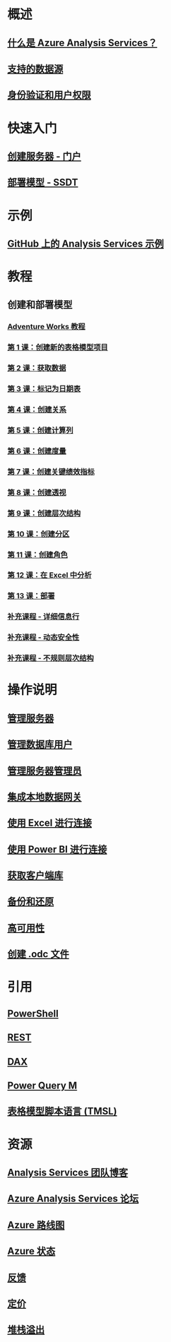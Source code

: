 # 概述
## [什么是 Azure Analysis Services？](analysis-services-overview.md)
## [支持的数据源](analysis-services-datasource.md)
## [身份验证和用户权限](analysis-services-manage-users.md)

# 快速入门
## [创建服务器 - 门户](analysis-services-create-server.md)
## [部署模型 - SSDT](analysis-services-deploy.md)

# 示例
## [GitHub 上的 Analysis Services 示例](https://github.com/Microsoft/Analysis-Services)

# 教程
## 创建和部署模型
### [Adventure Works 教程](tutorials/aas-adventure-works-tutorial.md)
### [第 1 课：创建新的表格模型项目](tutorials/aas-lesson-1-create-a-new-tabular-model-project.md)
### [第 2 课：获取数据](tutorials/aas-lesson-2-get-data.md)
### [第 3 课：标记为日期表](tutorials/aas-lesson-3-mark-as-date-table.md) 
### [第 4 课：创建关系](tutorials/aas-lesson-4-create-relationships.md) 
### [第 5 课：创建计算列](tutorials/aas-lesson-5-create-calculated-columns.md)
### [第 6 课：创建度量](tutorials/aas-lesson-6-create-measures.md)  
### [第 7 课：创建关键绩效指标](tutorials/aas-lesson-7-create-key-performance-indicators.md)  
### [第 8 课：创建透视](tutorials/aas-lesson-8-create-perspectives.md) 
### [第 9 课：创建层次结构](tutorials/aas-lesson-9-create-hierarchies.md) 
### [第 10 课：创建分区](tutorials/aas-lesson-10-create-partitions.md) 
### [第 11 课：创建角色](tutorials/aas-lesson-11-create-roles.md)
### [第 12 课：在 Excel 中分析](tutorials/aas-lesson-12-analyze-in-excel.md)
### [第 13 课：部署](tutorials/aas-lesson-13-deploy.md)
### [补充课程 - 详细信息行](tutorials/aas-supplemental-lesson-detail-rows.md)
### [补充课程 - 动态安全性](tutorials/aas-supplemental-lesson-dynamic-security.md)
### [补充课程 - 不规则层次结构](tutorials/aas-supplemental-lesson-ragged-hierarchies.md)

# 操作说明 
## [管理服务器](analysis-services-manage.md)
## [管理数据库用户](analysis-services-database-users.md)
## [管理服务器管理员](analysis-services-server-admins.md)
## [集成本地数据网关](analysis-services-gateway.md)
## [使用 Excel 进行连接](analysis-services-connect-excel.md)
## [使用 Power BI 进行连接](analysis-services-connect-pbi.md)
## [获取客户端库](analysis-services-data-providers.md)
## [备份和还原](analysis-services-backup.md)
## [高可用性](analysis-services-bcdr.md)
## [创建 .odc 文件](analysis-services-odc.md)

# 引用
## [PowerShell](analysis-services-powershell.md)
## [REST](https://docs.microsoft.com/rest/api/analysisservices)
## [DAX](https://msdn.microsoft.com/library/gg413422.aspx)
## [Power Query M](https://msdn.microsoft.com/library/mt211003.aspx)
## [表格模型脚本语言 (TMSL)](https://docs.microsoft.com/sql/analysis-services/tabular-model-scripting-language-tmsl-reference)

# 资源
## [Analysis Services 团队博客](https://blogs.msdn.microsoft.com/analysisservices/)
## [Azure Analysis Services 论坛](https://social.msdn.microsoft.com/Forums/en-US/home?forum=AzureAnalysisServices)
## [Azure 路线图](https://azure.microsoft.com/roadmap/)
## [Azure 状态](https://www.azure.cn/support/service-dashboard/)
## [反馈](https://feedback.azure.com/forums/556165-azure-analysis-services)
## [定价](https://www.azure.cn/pricing/details/analysis-services/)
## [堆栈溢出](http://stackoverflow.com/questions/tagged/azure-analysis-services)
<!-- Not Available ## [Videos](https://azure.microsoft.com/resources/videos/index/?services=analysis-services&sort=newest) -->